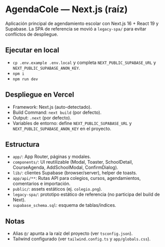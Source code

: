 # AgendaCole — Next.js (raíz)

Aplicación principal de agendamiento escolar con Next.js 16 + React 19 y Supabase. La SPA de referencia se movió a `legacy-spa/` para evitar conflictos de despliegue.

## Ejecutar en local
- `cp .env.example .env.local` y completa `NEXT_PUBLIC_SUPABASE_URL` y `NEXT_PUBLIC_SUPABASE_ANON_KEY`.
- `npm i`
- `npm run dev`

## Despliegue en Vercel
- Framework: Next.js (auto-detectado).
- Build Command: `next build` (por defecto).
- Output: `.next` (por defecto).
- Variables de entorno: define `NEXT_PUBLIC_SUPABASE_URL` y `NEXT_PUBLIC_SUPABASE_ANON_KEY` en el proyecto.

## Estructura
- `app/`: App Router, páginas y modales.
- `components/`: UI reutilizable (Modal, Toaster, SchoolDetail, CourseAgenda, AddSchoolModal, ConfirmDialog).
- `lib/`: clientes Supabase (browser/server), helper de toasts.
- `app/api/**`: Rutas API para colegios, cursos, agendamientos, comentarios e importación.
- `public/`: assets estáticos (ej. `colegio.png`).
- `legacy-spa/`: prototipo estático de referencia (no participa del build de Next).
- `supabase_schema.sql`: esquema de tablas/índices.

## Notas
- Alias `@/` apunta a la raíz del proyecto (ver `tsconfig.json`).
- Tailwind configurado (ver `tailwind.config.ts` y `app/globals.css`).
